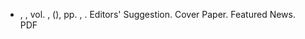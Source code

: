 

<script type="text/javascript" async src="https://cdn.jsdelivr.net/gh/pcooksey/bibtex-js@1.0.0/src/bibtex_js.min.js"></script>

<bibtex src="/publications/jinsheng.bib"></bibtex>
<!--
<div class="bibtex_structure">
  <div class="sections bibtextypekey">
    <div class="section article">
      <h1>Journal Articles</h1>
      (<star>†</star> denotes equal contribution)<br>
        <div class="sort year" extra="DESC date">
          <div class="templates"></div>
        </div>
    </div>
    <div class="section inproceedings">
      <h1>Conference and Workshop Papers</h1>
      <div class="sort year" extra="DESC date">
        <div class="templates"></div>
      </div>
    </div>
  </div>
</div>
-->

<div class="bibtex_structure">
  <div class="group year" extra="DESC number">
      <div style="padding-bottom:10px;"></div>
      <div class="sort journal" extra="DESC string">
        <div class="templates"></div>
      </div>
  </div>
</div>

<div id="bibtex_display">
  <div class="bibtex_template">
    <ul><li>
      <div class="if title">
        <a class="url"><strong><span class="title"></span></strong></a>
      </div>
      <div class="if author">
        <span class="author"></span>
      </div>
      <span class="if journal"><em><span class="journal"></span></em>,</span>
     <span class="if booktitle"><em><span class="booktitle"></span></em>,</span>
    <!-- <span class="if editor"><span class="editor"></span> (editors),</span>
      <span class="if publisher"><em><span class="publisher"></span></em>,</span>
      <span class="if institution"><span class="institution"></span>,</span>
      <span class="if address"><span class="address"></span>,</span>-->
      <span class="if volume">vol. <span class="volume"></span>,</span>
      <span class="if journal number">(<span class="number"></span>),</span>
      <span class="if pages"> pp. <span class="pages"></span>,</span>
      <span class="if year"><span class="year"></span>.</span>
      <span class="if editorsuggestion">Editors' Suggestion.</span>
      <span class="if cover">
        <a class="cover">Cover Paper.</a>
      </span>
      <span class="if news">
        <a class="news">Featured News.</a>
      </span>
      <!--<span class="if doi">
        DOI: <a class="bibtexVar" href="http://dx.doi.org/+DOI+" extra="doi"><span class="doi"></span></a>
      </span>-->
      <span class="if file">
        <a class="file">
          <div class="color-button">PDF</div>
        </a>
      </span>
    </li></ul>
  </div>
</div>